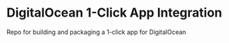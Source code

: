 # DigitalOcean 1-Click App Integration
Repo for building and packaging a 1-click app for DigitalOcean
